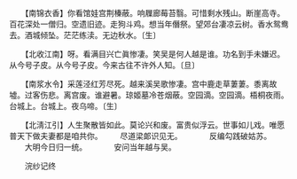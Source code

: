<!-- { "loadSidebar": true } -->
　　【南锦衣香】你看馆娃宫荆榛蔽。响屧廊莓苔翳。可惜剩水残山。断崖高寺。百花深处一僧归。空遗旧迹。走狗斗鸡。想当年僭祭。望郊台凄凉云树。香水鸳鸯去。酒城倾坠。茫茫练渎。无边秋水。〔生〕 

　　【北收江南】呀。看满目兴亡眞惨凄。笑吴是何人越是谁。功名到手未嫌迟。从今号子皮。从今号子皮。今来古往不许外人知。〔旦〕 

　　【南浆水令】采莲泾红芳尽死。越来溪吴歌惨凄。宫中鹿走草萋萋。黍离故墟。过客伤悲。离宫废。谁避暑。琼姬墓冷苍烟蔽。空园滴。空园滴。梧桐夜雨。台城上。台城上。夜乌啼。〔生〕 

　　【北淸江引】人生聚散皆如此。莫论兴和废。富贵似浮云。世事如儿戏。唯愿普天下做夫妻都是咱共你。 
　　尽道梁郞识见无。　　　　反编勾践破姑苏。 
　　大明今日归一统。　　　　安问当年越与吴。 

　　浣纱记终 
